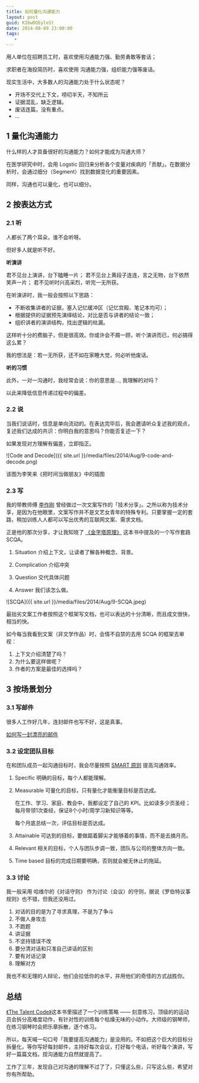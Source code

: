 ```yaml
---
title: 如何量化沟通能力
layout: post
guid: KI6wDQEyleSt
date: 2014-08-09 23:00:00
tags:
   - 
---
```


用人单位在招聘员工时，喜欢使用沟通能力强、勤劳勇敢等套话；

求职者在海投简历时，喜欢使用 沟通能力强，组织能力强等废话。
  

现实生活中，大多数人的沟通能力处于什么状态呢？

* 开场不交代上下文，唠叨半天，不知所云
* 证据混乱，缺乏逻辑。
* 废话连篇，没有重点。
* ...


## 1 量化沟通能力

什么样的人才具备很好的沟通能力？如何才能成为沟通大师？

在医学研究中时，会用 Logstic 回归来分析各个变量对疾病的「贡献」。在数据分析时，会通过细分（Segment）找到数据变化的重要因素。

同样，沟通也可以量化，也可以细分。


## 2 按表达方式

### 2.1 听

人都长了两个耳朵，谁不会听呀。

但好多人就是听不好。

**听演讲**

君不见台上演讲，台下瞌睡一片；
君不见台上黄段子连连，言之无物，台下依然笑声一片；
君不见听时兴高采烈，听完一无所获。

在听演讲时，我一般会按照以下思路：

* 不断收集讲者的证据，塞入记忆缓冲区（记忆宫殿、笔记本均可）；
* 根据提供的证据预先演绎结论，对比是否与讲者的结论一致；
* 组织讲者的演讲结构，找出逻辑的纰漏。

这样听十分的费脑子，但是很高效。你或许会不屑一顾，听个演讲而已，何必搞得这么累？

我的想法是：若一无所获，还不如在家睡大觉，何必听他废话。


**听的习惯**

此外，一对一沟通时，我经常会说：你的意思是..., 我理解的对吗？

以此来降低信息传递过程中的偏差。


### 2.2 说

当我们说话时，信息是单向流动的。在表达完毕后，我会邀请听众复述我的观点，复述我们达成的共识：你明白我的意思吗？你能否复述一下？

如果发现对方理解有偏差，立即指正。

![Code and Decode]({{ site.url }}/media/files/2014/Aug/9-code-and-decode.png)

该图为李笑来《把时间当做朋友》中的插图

###  2.3 写

我的带教师傅 [李作刚](http://weibo.com/leegang?topnav=1&wvr=5&topsug=1) 曾经做过一次文案写作的「技术分享」。之所以称为技术分享，是因为在他眼里，文案写作并不是文艺女青年的特殊专利。只要掌握一定的套路，稍加训练人人都可以写出优秀的互联网文案、需求文档。

正是他的那次分享，才让我知晓了 [《金字塔原理》](http://book.douban.com/subject/1020644/) 这本书中提及的一个写作套路 SCQA。

1. Situation 介绍上下文，让读者了解各种概念、背景。

2. Complication 介绍冲突

3. Question 交代具体问题

4. Answer 我们该怎么做。

![SCQA]({{ site.url }}/media/files/2014/Aug/9-SCQA.jpeg)

最拙劣文案工作者按照这个框架写文档，也可以表达的十分清晰，而且成文很快，相当的快。

如今每当我看到文案（非文学作品）时，会情不自禁的去用 SCQA 的框架去审视：

1. 上下文介绍清楚了吗？
2. 为什么要这样做呢？
3. 作者的方案是最佳的选择吗？

## 3  按场景划分

###  3.1 写邮件

很多人工作好几年，连封邮件也写不好，这是真事。

[如何写一封漂亮的邮件](http://mednoter.com/How-to-write-email.html)


### 3.2 设定团队目标

在和团队成员一起沟通目标时，我会尽量按照 [SMART 原则](http://wiki.mbalib.com/wiki/SMART原则) 提高沟通效率。

1. Specific 明确的目标，每个人都能理解。

2. Measurable 可量化的目标，只有量化才能衡量目标是否达成。

    在工作、学习、家庭、教会中，我都设定了自己的 KPI。比如读多少页圣经；每月带领1次查经，保证8个小时/周学习新知识等等。
    
    每个月底总结一次，评估目标是否达成。

3. Attainable 可达到的目标，要做踮着脚尖才能够着的事情，而不是去摘月亮。

4. Relevant 相关的目标，个人与团队步调一致，团队与公司的整体方向一致。

5. Time based 目标的完成日期要明确，否则就会被无休止的拖延。


### 3.3 讨论

我一般采用 哈维尔的《对话守则》 作为讨论（会议）的守则，据说《罗伯特议事规则》也不错，但我还没用过。

1. 对话的目的是为了寻求真理，不是为了争斗
2. 不做人身攻击
3. 不跑题
4. 讲证据
5. 不坚持错误不改
6. 要分清对话和只准自己讲话的区别
7. 要有对话记录
8. 理解对方

我也不和无理的人辩论，他们会拉低你的水平，并用他们的奇怪的方式战胜你。


## 总结

[《The Talent Code》](http://book.douban.com/subject/3647676/)这本书里描述了一个训练策略 —— 刻意练习，顶级的的运动员会拆分高难度动作，有针对性的训练每个枯燥无味的小动作。大师级的钢琴师，在练习钢琴时会把乐章拆散，逐个练习。

所以，每天喊一句口号「我要提高沟通能力」是没用的。不如把这个巨大的目标分拆量化，等你写好每封邮件，主持好每次会议，打好每个电话，听好每个演讲，写好一篇篇文档，捏沟通能力自然就提高了。

工作了三年，发现自己对沟通的理解不过了了，只懂这么些，只写这么些，希望对你有所帮助。
